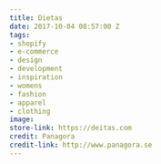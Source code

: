 ```yaml
---
title: Dietas
date: 2017-10-04 08:57:00 Z
tags:
- shopify
- e-commerce
- design
- development
- inspiration
- womens
- fashion
- apparel
- clothing
image: 
store-link: https://deitas.com
credit: Panagora
credit-link: http://www.panagora.se
---
```


